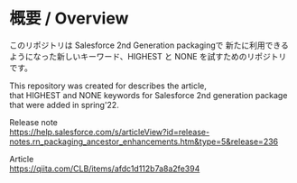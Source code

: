 # 概要 / Overview
このリポジトリは Salesforce 2nd Generation packagingで
新たに利用できるようになった新しいキーワード、HIGHEST と NONE を試すためのリポジトリです。

This repository was created for describes the article,  
that HIGHEST and NONE keywords for Salesforce 2nd generation package that were added in spring'22.

Release note  
https://help.salesforce.com/s/articleView?id=release-notes.rn_packaging_ancestor_enhancements.htm&type=5&release=236

Article  
https://qiita.com/CLB/items/afdc1d112b7a8a2fe394
